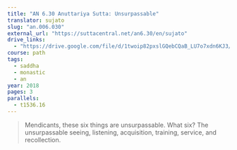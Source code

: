 ```yaml
---
title: "AN 6.30 Anuttariya Sutta: Unsurpassable"
translator: sujato
slug: "an.006.030"
external_url: "https://suttacentral.net/an6.30/en/sujato"
drive_links:
  - "https://drive.google.com/file/d/1twoip82pxslGQebCQaB_LU7o7xdn6KJ3/view?usp=drivesdk"
course: path
tags:
  - saddha
  - monastic
  - an
year: 2018
pages: 3
parallels:
  - t1536.16
---
```


> Mendicants, these six things are unsurpassable. What six? The unsurpassable seeing, listening, acquisition, training, service, and recollection.
